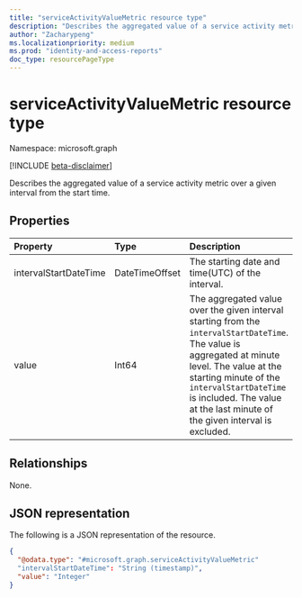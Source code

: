 ```yaml
---
title: "serviceActivityValueMetric resource type"
description: "Describes the aggregated value of a service activity metric over a given interval from the start time."
author: "Zacharypeng"
ms.localizationpriority: medium
ms.prod: "identity-and-access-reports"
doc_type: resourcePageType
---
```


# serviceActivityValueMetric resource type

Namespace: microsoft.graph

[!INCLUDE [beta-disclaimer](../../includes/beta-disclaimer.md)]

Describes the aggregated value of a service activity metric over a given interval from the start time.


## Properties
|Property|Type|Description|
|:---|:---|:---|
|intervalStartDateTime|DateTimeOffset|The starting date and time(UTC) of the interval.|
|value|Int64|The aggregated value over the given interval starting from the `intervalStartDateTime`. The value is aggregated at minute level. The value at the starting minute of the `intervalStartDateTime` is included. The value at the last minute of the given interval is excluded.|

## Relationships
None.

## JSON representation
The following is a JSON representation of the resource.
<!-- {
  "blockType": "resource"
  "@odata.type": "microsoft.graph.serviceActivityValueMetric"
}
-->
``` json
{
  "@odata.type": "#microsoft.graph.serviceActivityValueMetric"
  "intervalStartDateTime": "String (timestamp)",
  "value": "Integer"
}
```

